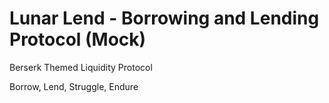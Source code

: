 # Lunar Lend - Borrowing and Lending Protocol (Mock)

Berserk Themed Liquidity Protocol

Borrow, Lend, Struggle, Endure
